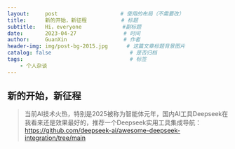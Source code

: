```yaml
---
layout:     post   				    # 使用的布局（不需要改）
title:      新的开始，新征程 		   # 标题 
subtitle:   Hi，everyone             #副标题
date:       2023-04-27 			     # 时间
author:     GuanXin 			     # 作者
header-img: img/post-bg-2015.jpg 	  # 这篇文章标题背景图片
catalog: false 						   # 是否归档
tags:								   # 标签
    - 个人杂谈
---
```


## 新的开始，新征程
> 当前AI技术火热，特别是2025被称为智能体元年，国内AI工具Deepseek在我看来还是效果最好的，推荐一个Deepseek实用工具集成导航：https://github.com/deepseek-ai/awesome-deepseek-integration/tree/main 
